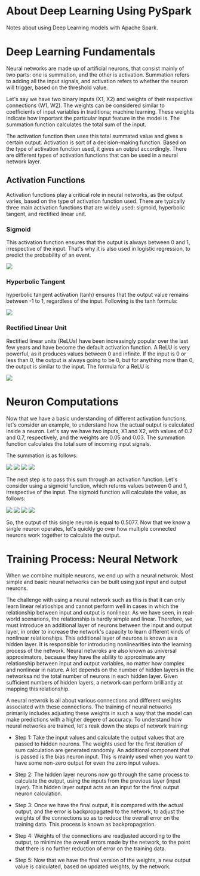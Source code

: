 # About Deep Learning Using PySpark
Notes about using Deep Learning models with Apache Spark.

# Deep Learning Fundamentals
Neural networks are made up of artificial neurons, that consist mainly of two parts: one is summation, and the other is activation. Summation refers to adding all the input signals, and activation refers to whether the neuron will trigger, based on the threshold value.

Let's say we have two binary inputs (X1, X2) and weights of their respective connections (W1, W2). The weights can be considered similar to coefficients of input variables in traditiona; machine learning. These weights indicate how important the particular input feature in the model is. The summation function calculates the total sum of the input.

The activation function then uses this total summated value and gives a certain output. Activation is sort of a decision-making function. Based on the type of activation function used, it gives an output accordingly. There are different types of activation functions that can be used in a neural network layer.

## Activation Functions

Activation functions play a critical role in neural networks, as the output varies, based on the type of activation function used. There are typically three main activation functions that are widely used: sigmoid, hyperbolic tangent, and rectified linear unit.

### Sigmoid

This activation function ensures that the output is always between 0 and 1, irrespective of the input. That's why it is also used in logistic regression, to predict the probability of an event.

<img src="https://render.githubusercontent.com/render/math?math=f(x)=\frac{1}{1+e^{-x}}">

### Hyperbolic Tangent

hyperbolic tangent activation (tanh) ensures that the output value remains between -1 to 1, regardless of the input. Following is the tanh formula:

<img src="https://render.githubusercontent.com/render/math?math=f(x)=\frac{e^2x-1}{e^2x+1}">

### Rectified Linear Unit

Rectified linear units (ReLUs) have been increasingly popular over the last few years and have become the default activation function. A ReLU is very powerful, as it produces values between 0 and infinite. If the input is 0 or less than 0, the output is always going to be 0, but for anything more than 0, the output is similar to the input. The formula for a ReLU is

<img src="https://render.githubusercontent.com/render/math?math=f(x)=max(0,x)">

# Neuron Computations

Now that we have a basic understanding of different activation functions, let's consider an example, to understand how the actual output is calculated inside a neuron. Let's say we have two inputs, X1 and X2, with values of 0.2 and 0.7, respectively, and the weights are 0.05 and 0.03. The summation function calculates the total sum of incoming input signals.

The summation is as follows:

<img src="https://render.githubusercontent.com/render/math?math=sum = X1 * W1 + X2 * W2">

<img src="https://render.githubusercontent.com/render/math?math=sum = 0.2 * 0.05 + 0.7 * 0.03">

<img src="https://render.githubusercontent.com/render/math?math=sum = 0.01 + 0.021">

<img src="https://render.githubusercontent.com/render/math?math=sum = 0.031">

The next step is to pass this sum through an activation function. Let's consider using a sigmoid function, which returns values between 0 and 1, irrespective of the input. The sigmoid function will calculate the value, as follows:

<img src="https://render.githubusercontent.com/render/math?math=f(x) = \frac{1}{1 + e^-x}">

<img src="https://render.githubusercontent.com/render/math?math=f(sum) = \frac{1}{1 + e^-sum}">

<img src="https://render.githubusercontent.com/render/math?math=f(0.031) = \frac{1}{1 + e^-0.031}">

<img src="https://render.githubusercontent.com/render/math?math=f(0.031) = 0.5077">

So, the output of this single neuron is equal to 0.5077. Now that we know a single neuron operates, let's quickly go over how multiple connected neurons work together to calculate the output.


# Training Process: Neural Network

When we combine multiple neurons, we end up with a neural netwrok. Most simple and basic neural networks can be built using just input and output neurons.

The challenge with using a neural network such as this is that it can only learn linear relatioships and cannot perform well in cases in which the relationship between input and output is nonlinear. As we have seen, in real-world scenarions, the relationship is hardly simple and linear. Therefore, we must introduce an additional layer of neurons between the input and output layer, in order to increase the network's capacity to learn different kinds of nonlinear relationships. This additional layer of neurons is known as a hidden layer. It is responsible for introducing nonlinearities into the learning process of the network. Neural netwroks are also known as universal approximators, because they have the ability to approximate any relationship between input and output variables, no matter how complex and nonlinear in nature. A lot depends on the number of hidden layers in the networksa nd the total number of neurons in each hidden layer. Given sufficient numbers of hidden layers, a network can perform brilliantly at mapping this relationship.

A neural netwrok is all about various connections and different weights associated with these connections. The training of neural networks primarily includes adjusting these weights in such a way that the model can make predictions with a higher degere of accuracy. To understand how neural networks are trained, let's reak down the steps of network training:

* Step 1: Take the input values and calculate the output values that are passed to hidden neurons. The weights used for the first iteration of sum calculation are generated randomly.
An additional component that is passed is the bias neuron input. This is mainly used when you want to have some non-zero output for even the zero input values.

* Step 2: The hidden layer neurons now go through the same process to calculate the output, using the inputs from the previous layer (input layer). This hidden layer output acts as an input for the final output neuron calculation.

* Step 3: Once we have the final output, it is compared with the actual output, and the error is backpropagated to the network, to adjust the weights of the connections so as to reduce the overall error on the training data. This process is known as backpropagation.

* Step 4: Weights of the connections are readjusted according to the output, to minimize the overall errors made by the network, to the point that there is no further reduction of error on the training data.

* Step 5: Now that we have the final version of the weights, a new output value is calculated, based on updated weights, by the network.

